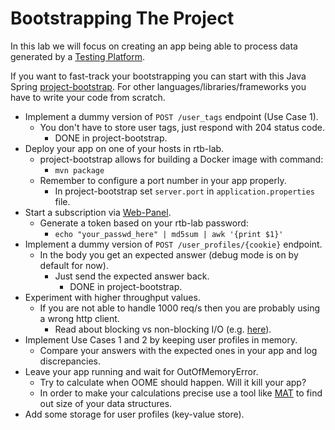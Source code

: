 # Bootstrapping The Project

In this lab we will focus on creating an app being able to process data generated by a [Testing Platform](https://github.com/RTBHOUSE/mimuw-lab/tree/main/project#testing-platform).

If you want to fast-track your bootstrapping you can start with this Java Spring [project-bootstrap](https://github.com/RTBHOUSE/mimuw-lab/tree/main/lab10/project-bootstrap). For other languages/libraries/frameworks you have to write your code from scratch.

* Implement a dummy version of `POST /user_tags` endpoint (Use Case 1).
  * You don't have to store user tags, just respond with 204 status code.
    * DONE in project-bootstrap.
* Deploy your app on one of your hosts in rtb-lab.
  * project-bootstrap allows for building a Docker image with command:
    * `mvn package`
  * Remember to configure a port number in your app properly.
    * In project-bootstrap set `server.port` in `application.properties` file.
* Start a subscription via [Web-Panel](http://rtb101vm.rtb-lab.pl:8082/).
  * Generate a token based on your rtb-lab password:
    * `echo "your_passwd_here" | md5sum | awk '{print $1}'`
* Implement a dummy version of `POST /user_profiles/{cookie}` endpoint.
  * In the body you get an expected answer (debug mode is on by default for now).
    * Just send the expected answer back.
      * DONE in project-bootstrap.
* Experiment with higher throughput values.
  * If you are not able to handle 1000 req/s then you are probably using a wrong http client.
    * Read about blocking vs non-blocking I/O (e.g. [here](https://luminousmen.com/post/asynchronous-programming-blocking-and-non-blocking)).
* Implement Use Cases 1 and 2 by keeping user profiles in memory.
  * Compare your answers with the expected ones in your app and log discrepancies.
* Leave your app running and wait for OutOfMemoryError.
  * Try to calculate when OOME should happen. Will it kill your app?
  * In order to make your calculations precise use a tool like [MAT](https://www.eclipse.org/mat/) to find out size of your data structures. 
* Add some storage for user profiles (key-value store).